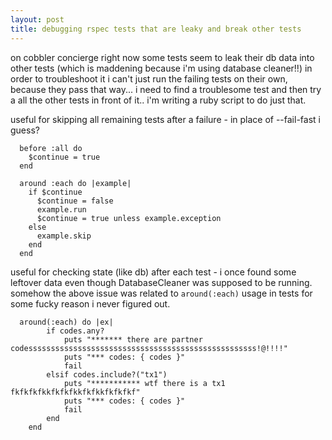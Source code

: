 ```yaml
---
layout: post
title: debugging rspec tests that are leaky and break other tests
---
```


on cobbler concierge right now some tests seem to leak their db data into other tests
(which is maddening because i'm using database cleaner!!) in order to troubleshoot it
i can't just run the failing tests on their own, because they pass that way... i need
to find a troublesome test and then try a all the other tests in front of it.. i'm
writing a ruby script to do just that.

useful for skipping all remaining tests after a failure - in place of --fail-fast i guess?
```
  before :all do
    $continue = true
  end

  around :each do |example|
    if $continue
      $continue = false
      example.run
      $continue = true unless example.exception
    else
      example.skip
    end
  end
```

useful for checking state (like db) after each test - i once found some leftover data
even though DatabaseCleaner was supposed to be running.
somehow the above issue was related to `around(:each)` usage in tests for some fucky reason
i never figured out.
```
  around(:each) do |ex|
		if codes.any?
			puts "******* there are partner codesssssssssssssssssssssssssssssssssssssssssssssssssss!@!!!!"
			puts "*** codes: { codes }"
			fail
		elsif codes.include?("tx1")
			puts "*********** wtf there is a tx1 fkfkfkfkkfkfkfkkfkfkkfkfkfkf"
			puts "*** codes: { codes }"
			fail
		end
	end
```

